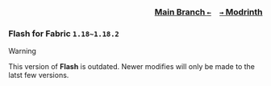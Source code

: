 ### <p align=right>[Main Branch `←`](https://github.com/KrLite/Flash)&emsp;[`→` Modrinth](https://modrinth.com/mod/flash)</p>

### Flash for Fabric `1.18~1.18.2`

> [!WARNING]
> This version of **Flash** is outdated. Newer modifies will only be made to the latst few versions.

